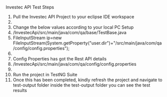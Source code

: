 Investec API Test Steps

1. Pull the Investec API Project to your eclipse IDE workspace
2. 
3. Change the below values according to your local PC Setup
4. /InvestecApi/src/main/java/com/qa/base/TestBase.java
5. FileInputStream ip=new FileInputStream(System.getProperty("user.dir")+"/src/main/java/com/qa/config/config.properties");
6. 
7. Config Properties has got the Rest API details
8. /InvestecApi/src/main/java/com/qa/config/config.properties
9. 
10. Run the project in TestNG Suite
11. Once this has been completed, kindly refresh the project and navigate to test-output folder
inside the test-output folder you can see the test results
